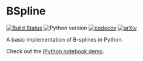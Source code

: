 BSpline
===========


[![Build Status](https://github.com/olivierverdier/bsplinelab/actions/workflows/python_package.yml/badge.svg?branch=main)](https://github.com/olivierverdier/bsplinelab/actions/workflows/python_package.yml?query=branch%3Amain)
![Python version](https://img.shields.io/badge/Python-3.9,_3.10,_3.11,_3.12-blue.svg?logo=python)
[![codecov](https://codecov.io/github/olivierverdier/bsplinelab/graph/badge.svg?token=Ea4XsTXw6A)](https://codecov.io/github/olivierverdier/bsplinelab)
[![arXiv](https://img.shields.io/badge/arXiv-1703.09589-b31b1b.svg?logo=arxiv&logoColor=red)](https://arxiv.org/abs/1703.09589)

A basic implementation of B-splines in Python.

Check out the [IPython notebook demo](https://gist.github.com/olivierverdier/8741bbd2fdac2967a1df0d99ec31c756).

